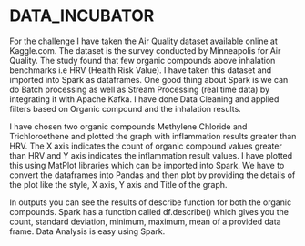 # DATA_INCUBATOR


For the challenge I have taken the Air Quality dataset available online at Kaggle.com. The dataset is the survey conducted by Minneapolis for Air Quality. The study found that few organic compounds above inhalation benchmarks i.e HRV (Health Risk Value). I have taken this dataset and imported into Spark as dataframes. One good thing about Spark is we can do Batch processing as well as Stream Processing (real time data) by integrating it with Apache Kafka. I have done Data Cleaning and applied filters based on Organic compound and the inhalation results. 


I have chosen two organic compounds Methylene Chloride and Trichloroethene and plotted the graph with inflammation results greater than HRV. The X axis indicates the count of organic compound values greater than HRV and Y axis indicates the inflammation result values. I have plotted this using MatPlot libraries which can be imported into Spark. We have to convert the dataframes into Pandas and then plot by providing the details of the plot like the style, X axis, Y axis and Title of the graph.


In outputs you can see the results of describe function for both the organic compounds. Spark has a function called df.describe() which gives you the count, standard deviation, minimum, maximum, mean of a provided data frame. Data Analysis is easy using Spark.  
